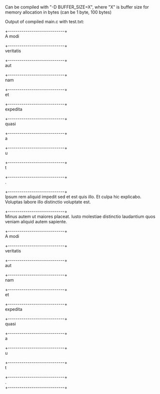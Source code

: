 Can be compiled with "-D BUFFER_SIZE=X", where "X" is buffer size for memory allocation in bytes (can be 1 byte, 100 bytes)

Output of compiled main.c with test.txt:

+-----------------------------+   
A modi 
 
+-----------------------------+   
veritatis 
 
+-----------------------------+   
aut 
 
+-----------------------------+   
nam 
 
+-----------------------------+    
et 
 
+-----------------------------+    
expedita 
 
+-----------------------------+    
quasi 
 
+-----------------------------+    
a
 
+-----------------------------+    
u
 
+-----------------------------+    
t
 
+-----------------------------+     
.    
 
+-----------------------------+    
Ipsum rem aliquid impedit sed et est quis illo. Et culpa hic explicabo. Voluptas labore illo distinctio voluptate est. 
 
+-----------------------------+    
Minus autem ut maiores placeat. Iusto molestiae distinctio laudantium quos veniam aliquid autem sapiente. 
 
+-----------------------------+    
A modi 
 
+-----------------------------+    
veritatis 
 
+-----------------------------+    
aut 
 
+-----------------------------+    
nam 
 
+-----------------------------+    
et 
 
+-----------------------------+    
expedita 
 
+-----------------------------+    
quasi 
 
+-----------------------------+    
a
 
+-----------------------------+    
u
 
+-----------------------------+    
t
 
+-----------------------------+    
.        
+-----------------------------+         
